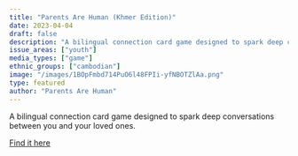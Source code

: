 ```yaml
---
title: "Parents Are Human (Khmer Edition)"
date: 2023-04-04
draft: false
description: "A bilingual connection card game designed to spark deep conversations between you and your loved ones."
issue_areas: ["youth"]
media_types: ["game"]
ethnic_groups: ["cambodian"]
image: "/images/1BOpFmbd714PuO6l48FPIi-yfNBOTZlAa.png"
type: featured
author: "Parents Are Human"
---
```


A bilingual connection card game designed to spark deep conversations between you and your loved ones.

[Find it here](https://parentsarehuman.notion.site/Parents-Are-Human-Khmer-Edition-305d6ce9b89a4d08919fb844286aafc0)
